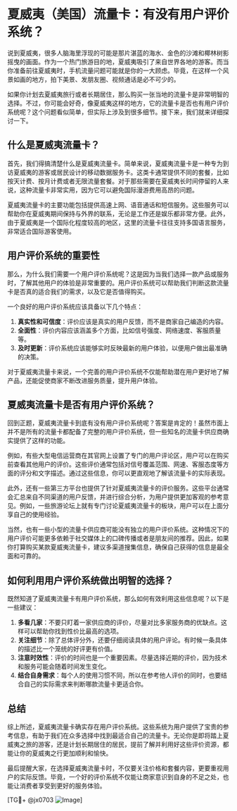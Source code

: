 # 夏威夷（美国）流量卡：有没有用户评价系统？

说到夏威夷，很多人脑海里浮现的可能是那片湛蓝的海水、金色的沙滩和椰林树影摇曳的画面。作为一个热门旅游目的地，夏威夷吸引了来自世界各地的游客。而当你准备前往夏威夷时，手机流量问题可能就是你的一大顾虑。毕竟，在这样一个风景如画的地方，拍下美景、发朋友圈、视频通话是必不可少的。

如果你计划去夏威夷旅行或者长期居住，那么购买一张当地的流量卡是非常明智的选择。不过，你可能会好奇，像夏威夷这样的地方，它的流量卡是否也有用户评价系统呢？这个问题看似简单，但实际上涉及到很多细节。接下来，我们就来详细探讨一下。

## 什么是夏威夷流量卡？

首先，我们得搞清楚什么是夏威夷流量卡。简单来说，夏威夷流量卡是一种专为到访夏威夷的游客或居民设计的移动数据服务卡。这类卡通常提供不同的套餐，比如按天计费、按月计费或者无限流量套餐。对于那些需要在夏威夷长时间停留的人来说，这种流量卡非常实用，因为它可以避免国际漫游费用高昂的问题。

夏威夷流量卡的主要功能包括提供高速上网、语音通话和短信服务。这些服务可以帮助你在夏威夷期间保持与外界的联系，无论是工作还是娱乐都非常方便。此外，由于夏威夷是一个国际化程度较高的地区，这里的流量卡往往支持多国语言服务，非常适合国际游客使用。

## 用户评价系统的重要性

那么，为什么我们需要一个用户评价系统呢？这是因为当我们选择一款产品或服务时，了解其他用户的体验是非常重要的。用户评价系统可以帮助我们判断这款流量卡是否真的适合我们的需求，以及它是否值得购买。

一个良好的用户评价系统应该具备以下几个特点：

1. **真实性和可信度**：评价应该是真实的用户反馈，而不是商家自己编造的内容。
2. **全面性**：评价内容应该涵盖多个方面，比如信号强度、网络速度、客服质量等。
3. **及时更新**：评价系统应该能够实时反映最新的用户体验，以便用户做出最准确的决策。

对于夏威夷流量卡来说，一个完善的用户评价系统不仅能帮助潜在用户更好地了解产品，还能促使商家不断改进服务质量，提升用户体验。

## 夏威夷流量卡是否有用户评价系统？

回到正题，夏威夷流量卡到底有没有用户评价系统呢？答案是肯定的！虽然市面上并不是所有的流量卡都配备了完整的用户评价系统，但一些知名的流量卡供应商确实提供了这样的功能。

例如，有些大型电信运营商在其官网上设置了专门的用户评论区，用户可以在购买前查看其他用户的评价。这些评价通常包括对信号覆盖范围、网速、客服态度等方面的评分和文字描述。通过这些信息，你可以更直观地了解该流量卡的实际表现。

此外，还有一些第三方平台也提供了针对夏威夷流量卡的评价服务。这些平台通常会汇总来自不同渠道的用户反馈，并进行综合分析，为用户提供更加客观的参考意见。例如，一些旅游论坛上就有专门讨论夏威夷流量卡的板块，用户可以在上面分享自己的使用经验。

当然，也有一些小型的流量卡供应商可能没有独立的用户评价系统。这种情况下的用户评价可能更多依赖于社交媒体上的口碑传播或者是朋友间的推荐。因此，如果你打算购买某款夏威夷流量卡，建议多渠道搜集信息，确保自己获得的信息是最全面和可靠的。

## 如何利用用户评价系统做出明智的选择？

既然知道了夏威夷流量卡有用户评价系统，那么如何有效利用这些信息呢？以下是一些建议：

1. **多看几家**：不要只盯着一家供应商的评价，尽量对比多家服务商的优缺点。这样可以帮助你找到性价比最高的选项。
2. **关注细节**：除了总体评分外，还要仔细阅读具体的用户评论。有时候一条具体的描述比一个笼统的好评更有价值。
3. **注意时效性**：评价的时间也是一个重要因素。尽量选择近期的评价，因为技术和服务可能会随着时间发生变化。
4. **结合自身需求**：每个人的使用习惯不同，所以在参考他人评价的同时，也要结合自己的实际需求来判断哪款流量卡更适合你。

## 总结

综上所述，夏威夷流量卡确实存在用户评价系统。这些系统为用户提供了宝贵的参考信息，有助于我们在众多选择中找到最适合自己的流量卡。无论你是即将踏上夏威夷之旅的游客，还是计划长期居住的居民，提前了解并利用好这些评价资源，都能让你的夏威夷之行更加顺利和愉快。

最后提醒大家，在选择夏威夷流量卡时，不仅要关注价格和套餐内容，更要重视用户的实际反馈。毕竟，一个好的评价系统不仅能让商家意识到自身的不足之处，也能让消费者享受到更好的服务体验。

[TG💪+ @jx0703 ![Image](https://github.com/user-attachments/assets/dbca1d08-cadb-493c-b0ec-ad6f7a83f270)]